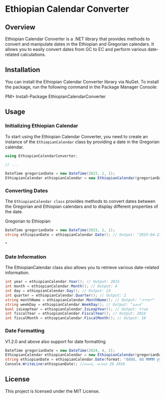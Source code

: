 # Ethiopian Calendar Converter

## Overview

Ethiopian Calendar Converter is a .NET library that provides methods to convert and manipulate dates in the Ethiopian and Gregorian calendars. It allows you to easily convert dates from GC to EC and perform various date-related calculations.

## Installation

You can install the Ethiopian Calendar Converter library via NuGet. To install the package, run the following command in the Package Manager Console:

PM> Install-Package EthiopianCalendarConverter

## Usage

### Initializing Ethiopian Calendar

To start using the Ethiopian Calendar Converter, you need to create an instance of the `EthiopianCalendar` class by providing a date in the Gregorian calendar.

```csharp
using EthiopianCalendarConverter;

// ...

DateTime gregorianDate = new DateTime(2023, 1, 1);
EthiopianCalendar ethiopianCalendar = new EthiopianCalendar(gregorianDate);

```

### Converting Dates

The `EthiopianCalendar class` provides methods to convert dates between the Gregorian and Ethiopian calendars and to display different properties of the date.

Gregorian to Ethiopian

```csharp
DateTime gregorianDate = new DateTime(2023, 1, 1);
string ethiopianDate = ethiopianCalendar.Date(); // Output: "2015-04-23"
```

"

### Date Information

The EthiopianCalendar class also allows you to retrieve various date-related information.

```csharp
int year = ethiopianCalendar.Year(); // Output: 2015
int month = ethiopianCalendar.Month(); // Output: 4
int day = ethiopianCalendar.Day(); // Output: 23
int quarter = ethiopianCalendar.Quarter(); // Output: 2
string monthName = ethiopianCalendar.MonthName(); // Output: "ታኅሣሥ"
string weekDay = ethiopianCalendar.WeekDay(); // Output: "እሑድ"
bool isLeapYear = ethiopianCalendar.IsLeapYear(); // Output: true
int fiscalYear = ethiopianCalendar.FiscalYear(); // Output: 2014
int fiscalMonth = ethiopianCalendar.FiscalMonth(); // Output: 10
```


### Date Formatting

V1.2.0 and above also support for date formatting

```csharp
DateTime gregorianDate = new DateTime(2024, 4, 2);
EthiopianCalendar ethiopianCalendar = new EthiopianCalendar(gregorianDate);
string ethiopianDate = ethiopianCalendar.Date(format: "dddd, dd MMMM yyyy");
Console.WriteLine(ethiopianDate); //ሀሙስ, መጋቢት 26 2016
```

## License

This project is licensed under the MIT License.
